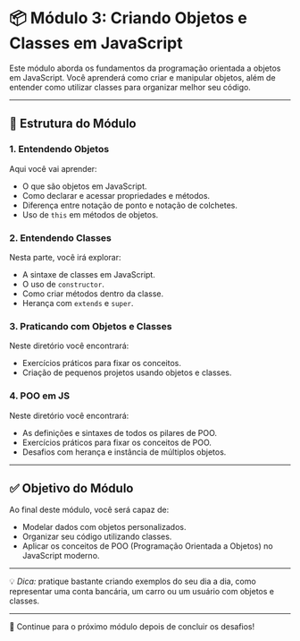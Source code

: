 # 📦 Módulo 3: Criando Objetos e Classes em JavaScript

Este módulo aborda os fundamentos da programação orientada a objetos em JavaScript. Você aprenderá como criar e manipular objetos, além de entender como utilizar classes para organizar melhor seu código.

---

## 📁 Estrutura do Módulo

### 1. Entendendo Objetos
Aqui você vai aprender:
- O que são objetos em JavaScript.
- Como declarar e acessar propriedades e métodos.
- Diferença entre notação de ponto e notação de colchetes.
- Uso de `this` em métodos de objetos.

### 2. Entendendo Classes
Nesta parte, você irá explorar:
- A sintaxe de classes em JavaScript.
- O uso de `constructor`.
- Como criar métodos dentro da classe.
- Herança com `extends` e `super`.

### 3. Praticando com Objetos e Classes
Neste diretório você encontrará:
- Exercícios práticos para fixar os conceitos.
- Criação de pequenos projetos usando objetos e classes.

### 4. POO em JS
Neste diretório você encontrará:
- As definições e sintaxes de todos os pilares de POO.
- Exercícios práticos para fixar os conceitos de POO.
- Desafios com herança e instância de múltiplos objetos.
---

## ✅ Objetivo do Módulo

Ao final deste módulo, você será capaz de:
- Modelar dados com objetos personalizados.
- Organizar seu código utilizando classes.
- Aplicar os conceitos de POO (Programação Orientada a Objetos) no JavaScript moderno.

---

💡 *Dica:* pratique bastante criando exemplos do seu dia a dia, como representar uma conta bancária, um carro ou um usuário com objetos e classes.

---

🚀 Continue para o próximo módulo depois de concluir os desafios!
